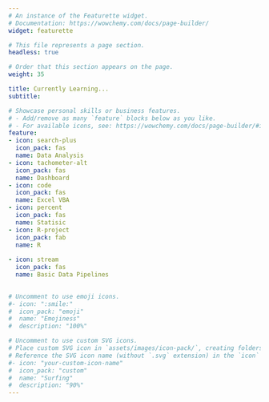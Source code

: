 ```yaml
---
# An instance of the Featurette widget.
# Documentation: https://wowchemy.com/docs/page-builder/
widget: featurette

# This file represents a page section.
headless: true

# Order that this section appears on the page.
weight: 35

title: Currently Learning...
subtitle:

# Showcase personal skills or business features.
# - Add/remove as many `feature` blocks below as you like.
# - For available icons, see: https://wowchemy.com/docs/page-builder/#icons
feature:
- icon: search-plus
  icon_pack: fas
  name: Data Analysis
- icon: tachometer-alt
  icon_pack: fas
  name: Dashboard
- icon: code
  icon_pack: fas
  name: Excel VBA
- icon: percent
  icon_pack: fas
  name: Statisic
- icon: R-project
  icon_pack: fab
  name: R
  
- icon: stream
  icon_pack: fas
  name: Basic Data Pipelines
  

# Uncomment to use emoji icons.
#- icon: ":smile:"
#  icon_pack: "emoji"
#  name: "Emojiness"
#  description: "100%"  

# Uncomment to use custom SVG icons.
# Place custom SVG icon in `assets/images/icon-pack/`, creating folders if necessary.
# Reference the SVG icon name (without `.svg` extension) in the `icon` field.
#- icon: "your-custom-icon-name"
#  icon_pack: "custom"
#  name: "Surfing"
#  description: "90%"
---
```

